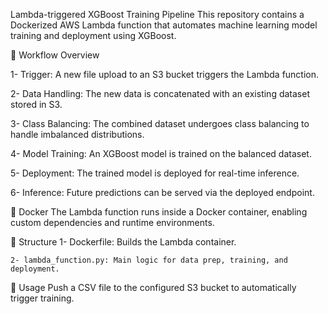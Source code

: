 Lambda-triggered XGBoost Training Pipeline
This repository contains a Dockerized AWS Lambda function that automates machine learning model training and deployment using XGBoost.

🔁 Workflow Overview

1- Trigger: A new file upload to an S3 bucket triggers the Lambda function.

2- Data Handling: The new data is concatenated with an existing dataset stored in S3.

3- Class Balancing: The combined dataset undergoes class balancing to handle imbalanced distributions.

4- Model Training: An XGBoost model is trained on the balanced dataset.

5- Deployment: The trained model is deployed for real-time inference.

6- Inference: Future predictions can be served via the deployed endpoint.

🐳 Docker
The Lambda function runs inside a Docker container, enabling custom dependencies and runtime environments.

📁 Structure
    1- Dockerfile: Builds the Lambda container.

    2- lambda_function.py: Main logic for data prep, training, and deployment.

🚀 Usage
Push a CSV file to the configured S3 bucket to automatically trigger training.